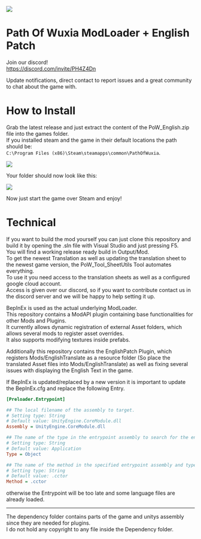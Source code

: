 ![](Resources/Mods/EnglishTranslate/Image/ui/uimain/Main_title.png?raw=true)
# Path Of Wuxia ModLoader + English Patch

Join our discord!  
https://discord.com/invite/PH4Z4Dn  

Update notifications, direct contact to report issues and a great community to chat about the game with.  

# How to Install
Grab the latest release and just extract the content of the PoW_English.zip file into the games folder.  
If you installed steam and the game in their default locations the path should be:  
```C:\Program Files (x86)\Steam\steamapps\common\PathOfWuxia```.

![](InstallationGuide.gif)

Your folder should now look like this:  

![](InstallationExample.png?raw=true)

Now just start the game over Steam and enjoy!  

# Technical

If you want to build the mod yourself you can just clone this repository and build it by opening the .sln file with Visual Studio and just pressing F5.  
You will find a working release ready build in Output/Mod.  
To get the newest Translation as well as updating the translation sheet to the newest game version, the PoW_Tool_SheetUtils Tool automates everything.  
To use it you need access to the translation sheets as well as a configured google cloud account.  
Access is given over our discord, so if you want to contribute contact us in the discord server and we will be happy to help setting it up.  

BepInEx is used as the actual underlying ModLoader.  
This repository contains a ModAPI plugin containing base functionalities for other Mods and Plugins.  
It currently allows dynamic registration of external Asset folders, which allows several mods to register asset overrides.  
It also supports modifying textures inside prefabs.  

Additionally this repository contains the EnglishPatch Plugin, which registers Mods/EnglishTranslate as a resource folder (So place the translated Asset files into Mods/EnglishTranslate) as well as fixing several issues with displaying the English Text in the game.  

If BepInEx is updated/replaced by a new version it is important to update the BepInEx.cfg and replace the following Entry.  

```ini
[Preloader.Entrypoint]

## The local filename of the assembly to target.
# Setting type: String
# Default value: UnityEngine.CoreModule.dll
Assembly = UnityEngine.CoreModule.dll

## The name of the type in the entrypoint assembly to search for the entrypoint method.
# Setting type: String
# Default value: Application
Type = Object

## The name of the method in the specified entrypoint assembly and type to hook and load Chainloader from.
# Setting type: String
# Default value: .cctor
Method = .cctor
```

otherwise the Entrypoint will be too late and some language files are already loaded.  

-------------------------------------------

The dependency folder contains parts of the game and unitys assembly since they are needed for plugins.  
I do not hold any copyright to any file inside the Dependency folder.  
